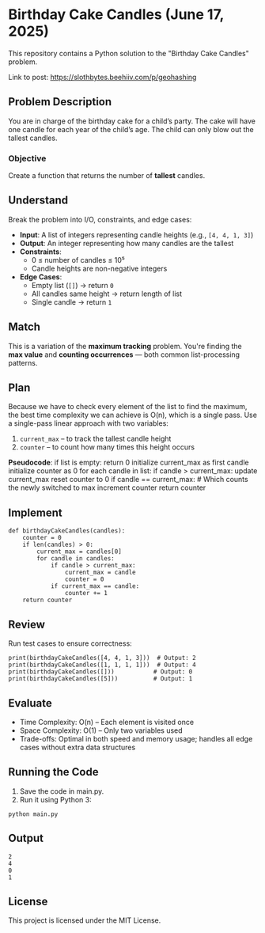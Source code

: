 # Birthday Cake Candles (June 17, 2025)

This repository contains a Python solution to the "Birthday Cake Candles" problem.

Link to post: https://slothbytes.beehiiv.com/p/geohashing

## Problem Description

You are in charge of the birthday cake for a child’s party. The cake will have one candle for each year of the child’s age. The child can only blow out the tallest candles.

### Objective

Create a function that returns the number of **tallest** candles.

## Understand

Break the problem into I/O, constraints, and edge cases:

- **Input**: A list of integers representing candle heights (e.g., `[4, 4, 1, 3]`)
- **Output**: An integer representing how many candles are the tallest
- **Constraints**:
  - 0 ≤ number of candles ≤ 10⁵
  - Candle heights are non-negative integers
- **Edge Cases**:
  - Empty list (`[]`) → return `0`
  - All candles same height → return length of list
  - Single candle → return `1`

## Match

This is a variation of the **maximum tracking** problem. You're finding the **max value** and **counting occurrences** — both common list-processing patterns.

## Plan

Because we have to check every element of the list to find the maximum, the best time complexity we can achieve is O(n), which is a single pass. 
Use a single-pass linear approach with two variables:
1. `current_max` – to track the tallest candle height
2. `counter` – to count how many times this height occurs

**Pseudocode**:
if list is empty:
    return 0
initialize current_max as first candle
initialize counter as 0
for each candle in list:
    if candle > current_max:
        update current_max
        reset counter to 0
    if candle == current_max: # Which counts the newly switched to max
        increment counter
return counter

## Implement
```
def birthdayCakeCandles(candles):
    counter = 0
    if len(candles) > 0:
        current_max = candles[0]
        for candle in candles:
            if candle > current_max:
                current_max = candle
                counter = 0
            if current_max == candle:
                counter += 1
    return counter
```

## Review

Run test cases to ensure correctness:

```
print(birthdayCakeCandles([4, 4, 1, 3]))  # Output: 2
print(birthdayCakeCandles([1, 1, 1, 1]))  # Output: 4
print(birthdayCakeCandles([]))           # Output: 0
print(birthdayCakeCandles([5]))          # Output: 1
```

## Evaluate

- Time Complexity: O(n) – Each element is visited once
- Space Complexity: O(1) – Only two variables used
- Trade-offs: Optimal in both speed and memory usage; handles all edge cases without extra data structures

## Running the Code

1. Save the code in main.py.
2. Run it using Python 3:
```
python main.py
```

## Output
```
2
4
0
1
```

## License

This project is licensed under the MIT License.